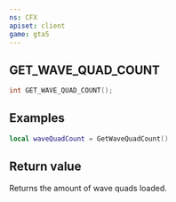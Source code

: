```yaml
---
ns: CFX
apiset: client
game: gta5
---
```

## GET_WAVE_QUAD_COUNT

```c
int GET_WAVE_QUAD_COUNT();
```
## Examples

```lua
local waveQuadCount = GetWaveQuadCount()
```
## Return value
Returns the amount of wave quads loaded.